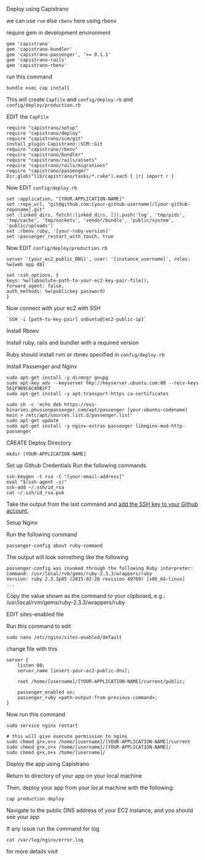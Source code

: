 Deploy using Capistrano

we can use `rvm` else `rbenv` here using rbenv

require gem in development environment

    gem 'capistrano'
    gem 'capistrano-bundler'
    gem 'capistrano-passenger', '>= 0.1.1'
    gem 'capistrano-rails'
    gem 'capistrano-rbenv'

run this command 

    bundle exec cap install

This will create `Capfile` and `config/deploy.rb` and `config/deploy/production.rb`

EDIT the `CapFile`

    require "capistrano/setup"
    require "capistrano/deploy"
    require "capistrano/scm/git"
    install_plugin Capistrano::SCM::Git
    require "capistrano/rbenv"
    require "capistrano/bundler"
    require "capistrano/rails/assets"
    require "capistrano/rails/migrations"
    require "capistrano/passenger"
    Dir.glob("lib/capistrano/tasks/*.rake").each { |r| import r }

Now EDIT `config/deploy.rb`
   
    set :application, "[YOUR-APPLICATION-NAME]"
    set :repo_url, "git@github.com:[your-github-username]/[your-github-reponame].git"
    set :linked_dirs, fetch(:linked_dirs, []).push('log', 'tmp/pids', 'tmp/cache', 'tmp/sockets', 'vendor/bundle', 'public/system', 'public/uploads')
    set :rbenv_ruby, '[your-ruby-version]'
    set :passenger_restart_with_touch, true

Now EDIT `config/deploy/production.rb`

    server '[your_ec2_public_DNS]', user: '[instance_username]', roles: %w{web app db}

    set :ssh_options, {
    keys: %w([absolute-path-to-your-ec2-key-pair-file]),
    forward_agent: false,
    auth_methods: %w(publickey password)
    }


Now connect with your ec2 with SSH
    
    `SSH -i [path-to-key-pair] unbuntu@[ec2-public-ip]`

Install Rbnev

Install ruby, rails and bundler with a required version

Ruby should install rvm or rbnev specified in `config/deploy.rb`

Install Passenger and Nginx

    sudo apt-get install -y dirmngr gnupg
    sudo apt-key adv --keyserver hkp://keyserver.ubuntu.com:80 --recv-keys 561F9B9CAC40B2F7
    sudo apt-get install -y apt-transport-https ca-certificates

    sudo sh -c 'echo deb https://oss-binaries.phusionpassenger.com/apt/passenger [your-ubuntu-codename] main > /etc/apt/sources.list.d/passenger.list'
    sudo apt-get update
    sudo apt-get install -y nginx-extras passenger libnginx-mod-http-passenger

CREATE Deploy Directory

    mkdir [YOUR-APPLICATION-NAME]

Set up Github Credentials
    Run the following commands

    ssh-keygen -t rsa -C "[your-email-address]"
    eval "$(ssh-agent -s)"
    ssh-add ~/.ssh/id_rsa
    cat ~/.ssh/id_rsa.pub

Take the output from the last command and <a href="https://help.github.com/articles/adding-a-new-ssh-key-to-your-github-account/"> add the SSH key to your Github account. </a>


Setup Nginx

Run the following command

    passenger-config about ruby-command

The output will look something like the following

    passenger-config was invoked through the following Ruby interpreter:
    Command: /usr/local/rvm/gems/ruby-2.3.3/wrappers/ruby
    Version: ruby 2.3.3p85 (2015-02-26 revision 49769) [x86_64-linux]
    ...

Copy the value shown as the command to your clipboard, e.g.:  /usr/local/rvm/gems/ruby-2.3.3/wrappers/ruby

EDIT sites-enabled file

Run this command to edit

    sudo nano /etc/nginx/sites-enabled/default

change file with this

    server {
        listen 80;
        server_name [insert-your-ec2-public-dns];

        root /home/[username]/[YOUR-APPLICATION-NAME]/current/public;

        passenger_enabled on;
        passenger_ruby <path-output-from-previous-command>;
    }

Now run this command 

    sudo service nginx restart

    # this will give execute permission to nginx
    sudo chmod g+x,o+x /home/[username]/[YOUR-APPLICATION-NAME]/current
    sudo chmod g+x,o+x /home/[username]/[YOUR-APPLICATION-NAME]/
    sudo chmod g+x,o+x /home/[username]/

Deploy the app using Capistrano

Return to directory of your app on your local machine

Then, deploy your app from your local machine with the following:

    cap production deploy

Navigate to the public DNS address of your EC2 instance, and you should see your app


If any issue run the command for log

    cat /var/log/nginx/error.log


for more details <a herf="https://medium.com/@KerrySheldon/ec2-exercise-1-6-deploy-a-rails-app-to-an-ec2-instance-using-capistrano-3485238e4a4a">visit</a>






